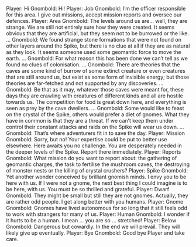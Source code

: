 Player: Hi
Gnombold: Hi!
Player: Job
Gnombold: I’m the officer responsible for this area. I give out missions, accept mission reports and oversee our defences.
Player: Area
Gnombold: The levels around us are… well, they are strange. We are still not entirely sure how they were created. It seems obvious that they are artificial, but they seem not to be burrowed or the like. …
Gnombold: We found strange stone formations that were not found on other layers around the Spike, but there is no clue at all if they are as natural as they look. It seems someone used some geomantic force to move the earth. …
Gnombold: For what reason this has been done we can’t tell as we found no clues of colonisation. …
Gnombold: There are theories that the caves are some kind of burrow of some extinct creature or even creatures that are still around us, but exist as some form of invisible energy; but those theories are far-fetched and not supported by any discoveries. …
Gnombold: Be that as it may, whatever those caves were meant for, these days they are crawling with creatures of different kinds and all are hostile towards us. The competition for food is great down here, and everything is seen as prey by the cave dwellers. …
Gnombold: Some would like to feast on the crystal of the Spike, others would prefer a diet of gnomes. What they have in common is that they are a threat. If we can’t keep them under control their constant attacks and raids on the Spike will wear us down. …
Gnombold: That’s where adventurers fit in to save the day.
Player: Mission
Gnombold: Sorry, but no! Your expertise could be put to better use elsewhere. Here awaits you no challenge. You are desperately needed in the deeper levels of the Spike. Report there immediately.
Player: Reports
Gnombold: What mission do you want to report about: the gathering of geomantic charges, the task to fertilise the mushroom caves, the destroying of monster nests or the killing of crystal crushers?
Player: Spike
Gnombold: Yet another wonder conceived by brilliant gnomish minds. I envy you to be here with us. If I were not a gnome, the next best thing I could imagine is to be here, with us. You must be so thrilled and grateful.
Player: Dwarf
Gnombold: They might be small but still they are not gnomes. Actually, they are rather odd people. I get along better with you humans.
Player: Gnome
Gnombold: Gnomes have lived autonomous for so long that it still feels odd to work with strangers for many of us.
Player: Human
Gnombold: I wonder if it hurts to be a human. I mean … you are so … stretched!
Player: Below
Gnombold: Dangerous but cowardly. In the end we will prevail. They will likely give up eventually.
Player: Bye
Gnombold: Good bye Player and take care.